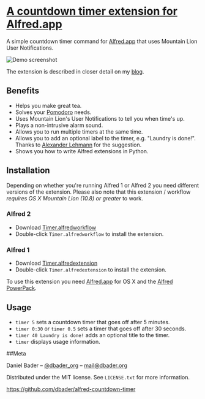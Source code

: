 # [A countdown timer extension for Alfred.app](http://dbader.org/blog/alfred-timer-extension)
A simple countdown timer command for [Alfred.app](http://www.alfredapp.com/) that uses Mountain Lion User Notifications.

![Demo screenshot](https://raw.github.com/dbader/alfred-countdown-timer/master/screenshot.png)

The extension is described in closer detail on my [blog](http://dbader.org/blog/alfred-timer-extension).

## Benefits
- Helps you make great tea.
- Solves your [Pomodoro](http://en.wikipedia.org/wiki/Pomodoro_Technique) needs.
- Uses Mountain Lion's User Notifications to tell you when time's up.
- Plays a non-intrusive alarm sound.
- Allows you to run multiple timers at the same time.
- Allows you to add an optional label to the timer, e.g. "Laundry is done!". Thanks to [Alexander Lehmann](http://rudairandamacha.blogspot.de) for the suggestion.
- Shows you how to write Alfred extensions in Python.

## Installation
Depending on whether you're running Alfred 1 or Alfred 2 you need different versions of the extension. Please also note that this extension / workflow *requires OS X Mountain Lion (10.8) or greater* to work.

### Alfred 2
- Download [Timer.alfredworkflow](https://github.com/dbader/alfred-countdown-timer/blob/master/Timer.alfredworkflow?raw=true)
- Double-click `Timer.alfredworkflow` to install the extension.

### Alfred 1
- Download [Timer.alfredextension](https://github.com/dbader/alfred-countdown-timer/blob/master/Timer.alfredextension?raw=true)
- Double-click `Timer.alfredextension` to install the extension.

To use this extension you need [Alfred.app](http://www.alfredapp.com/) for OS X and the [Alfred PowerPack](http://www.alfredapp.com/powerpack/).

## Usage
- `timer 5` sets a countdown timer that goes off after 5 minutes.
- `timer 0:30` or `timer 0.5` sets a timer that goes off after 30 seconds.
- `timer 40 Laundry is done!` adds an optional title to the timer.
- `timer` displays usage information.

##Meta

Daniel Bader – [@dbader_org](https://twitter.com/dbader_org) – mail@dbader.org

Distributed under the MIT license. See ``LICENSE.txt`` for more information.

https://github.com/dbader/alfred-countdown-timer

